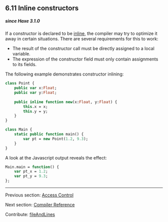 ## 6.11 Inline constructors

##### since Haxe 3.1.0



If a constructor is declared to be [inline](class-field-inline.md), the compiler may try to optimize it away in certain situations. There are several requirements for this to work:



* The result of the constructor call must be directly assigned to a local variable.
* The expression of the constructor field must only contain assignments to its fields.



The following example demonstrates constructor inlining:

```haxe
class Point {
	public var x:Float;
	public var y:Float;
	
	public inline function new(x:Float, y:Float) {
		this.x = x;
		this.y = y;
	}
}

class Main {
	static public function main() {
		var pt = new Point(1.2, 9.3);
	}
}
```

A look at the Javascript output reveals the effect:

```haxe
Main.main = function() {
	var pt_x = 1.2;
	var pt_y = 9.3;
};
```

---

Previous section: [Access Control](lf-access-control.md)

Next section: [Compiler Reference](#)

Contribute: [fileAndLines](https://github.com/HaxeFoundation/HaxeManual/blob/master/06-language-features.tex#L482-482)